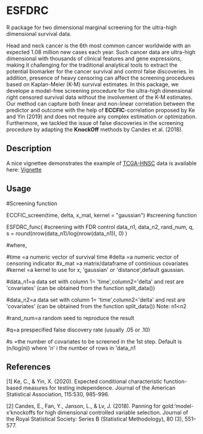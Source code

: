 # ESFDRC
R package for two dimensional marginal screening for the ultra-high dimensional survival data.

Head and neck cancer is the 6th most common cancer worldwide with an expected 1.08 million new cases each year. 
Such cancer data are ultra-high dimensional with thousands of clinical features and gene expressions, 
making it challenging for the traditional analytical tools to extract the potential biomarker for the cancer survival and control false discoveries.
In addition, presence of heavy censoring can affect the screening procedures based on Kaplan-Meier (K-M) survival estimates. 
In this package, we develope a model-free screening procedure for the ultra-high dimensional right censored survival data without the involvement 
of the K-M estimates. Our method can capture both linear and non-linear correlation between the predictor and outcome with the help of **ECCFIC**-correlation proposed by Ke and Yin (2019) and 
does not require any complex estimation or optimization. Furthermore, we tackled the issue of false discoveries in the screening procedure by adapting the 
**KnockOff** methods by Candes et al. (2018). 

## Description

A nice vignettee demonstrates the example of [TCGA-HNSC](https://portal.gdc.cancer.gov/projects/TCGA-HNSC) data is available 
here: [Vignette](http://htmlpreview.github.io/?https://github.com/urmiaf/ESFDRC/blob/master/vignettes/Introduction.html)

## Usage

#Screening function

ECCFIC_screen(time, delta, x_mat, kernel = "gaussian")  #screening function

ESFDRC_func(      #screening with FDR control
  data_n1,
  data_n2,
  rand_num,
  q,
  s = round(nrow(data_n1)/log(nrow(data_n1)), 0)
)

#where,

#time	=a numeric vector of survival time
#delta	=a numeric vector of censoring indicator
#x_mat =a matrix/dataframe of continious covariates
#kernel	=a kernel to use for x, 'gaussian' or 'distance',default gaussian. 

  #data_n1=a data set with column 1= 'time',column2='delta' and rest are 'covariates' (can be obtained from the function split_data())
  
  #data_n2=a data set with column 1= 'time',column2='delta' and rest are 'covariates' (can be obtained from the function split_data()) Note: n1<n2
                                                                                                                                                   
  #rand_num=a random seed to reproduce the result
                                                                                                                                                   
  #q=a prespecified false discovery rate (usually .05 or .10)
                                                                                                                                                   
  #s =the number of covariates to be screened in the 1st step. Default is (n/log(n)) where 'n' i the number of rows in 'data_n1                                                                                                                               


                                                                                                                                                   
## References
<a id="1">[1]</a> 
Ke, C., & Yin, X. (2020). 
Expected conditional characteristic function-based measures for
testing independence. 
Journal of the American Statistical Association, 115:530, 985-996.

<a id="2">[2]</a> 
Candes, E., Fan, Y., Janson, L., & Lv, J. (2018). 
Panning for gold:‘model-x’knockoffs for high
dimensional controlled variable selection. 
Journal of the Royal Statistical Society: Series B
(Statistical Methodology), 80 (3), 551–577.
